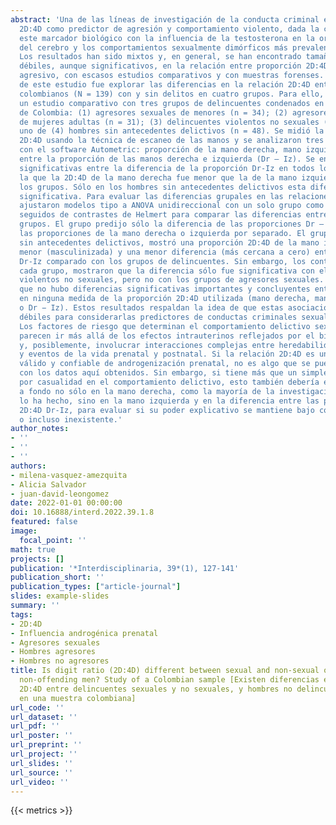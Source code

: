 ```yaml
---
abstract: 'Una de las líneas de investigación de la conducta criminal estudia la relación
  2D:4D como predictor de agresión y comportamiento violento, dada la conexión de
  este marcador biológico con la influencia de la testosterona en la organización
  del cerebro y los comportamientos sexualmente dimórficos más prevalentes en hombres.
  Los resultados han sido mixtos y, en general, se han encontrado tamaños de efecto
  débiles, aunque significativos, en la relación entre proporción 2D:4D y el comportamiento
  agresivo, con escasos estudios comparativos y con muestras forenses. El objetivo
  de este estudio fue explorar las diferencias en la relación 2D:4D entre hombres
  colombianos (N = 139) con y sin delitos en cuatro grupos. Para ello, se realizó
  un estudio comparativo con tres grupos de delincuentes condenados en una cárcel
  de Colombia: (1) agresores sexuales de menores (n = 34); (2) agresores sexuales
  de mujeres adultas (n = 31); (3) delincuentes violentos no sexuales (n = 26), y
  uno de (4) hombres sin antecedentes delictivos (n = 48). Se midió la proporción
  2D:4D usando la técnica de escaneo de las manos y se analizaron tres medidas digitales
  con el software Autometric: proporción de la mano derecha, mano izquierda y diferencia
  entre la proporción de las manos derecha e izquierda (Dr – Iz). Se encontraron diferencias
  significativas entre la diferencia de la proporción Dr-Iz en todos los grupos, en
  la que la 2D:4D de la mano derecha fue menor que la de la mano izquierda en todos
  los grupos. Sólo en los hombres sin antecedentes delictivos esta diferencia no fue
  significativa. Para evaluar las diferencias grupales en las relaciones 2D:4D, se
  ajustaron modelos tipo a ANOVA unidireccional con un solo grupo como predictor,
  seguidos de contrastes de Helmert para comparar las diferencias entre todos los
  grupos. El grupo predijo sólo la diferencia de las proporciones Dr – Iz, pero no
  las proporciones de la mano derecha o izquierda por separado. El grupo de hombres
  sin antecedentes delictivos, mostró una proporción 2D:4D de la mano izquierda significativamente
  menor (masculinizada) y una menor diferencia (más cercana a cero) entre las proporciones
  Dr-Iz comparado con los grupos de delincuentes. Sin embargo, los contrastes con
  cada grupo, mostraron que la diferencia sólo fue significativa con el grupo de delincuentes
  violentos no sexuales, pero no con los grupos de agresores sexuales. Se concluyó
  que no hubo diferencias significativas importantes y concluyentes entre los grupos
  en ninguna medida de la proporción 2D:4D utilizada (mano derecha, mano izquierda
  o Dr − Iz). Estos resultados respaldan la idea de que estas asociaciones son demasiado
  débiles para considerarlas predictores de conductas criminales sexuales o no sexuales.
  Los factores de riesgo que determinan el comportamiento delictivo sexual o no sexual
  parecen ir más allá de los efectos intrauterinos reflejados por el biomarcador 2D:4D
  y, posiblemente, involucrar interacciones complejas entre heredabilidad, epigenética
  y eventos de la vida prenatal y postnatal. Si la relación 2D:4D es un marcador indirecto
  válido y confiable de androgenización prenatal, no es algo que se pueda discutir
  con los datos aquí obtenidos. Sin embargo, si tiene más que un simple efecto detectado
  por casualidad en el comportamiento delictivo, esto también debería explorarse más
  a fondo no sólo en la mano derecha, como la mayoría de la investigación disponible
  lo ha hecho, sino en la mano izquierda y en la diferencia entre las proporciones
  2D:4D Dr-Iz, para evaluar si su poder explicativo se mantiene bajo como hasta ahora
  o incluso inexistente.'
author_notes:
- ''
- ''
- ''
authors:
- milena-vasquez-amezquita
- Alicia Salvador
- juan-david-leongomez
date: 2022-01-01 00:00:00
doi: 10.16888/interd.2022.39.1.8
featured: false
image:
  focal_point: ''
math: true
projects: []
publication: '*Interdisciplinaria, 39*(1), 127-141'
publication_short: ''
publication_types: ["article-journal"]
slides: example-slides
summary: ''
tags:
- 2D:4D
- Influencia androgénica prenatal
- Agresores sexuales
- Hombres agresores
- Hombres no agresores
title: Is digit ratio (2D:4D) different between sexual and non-sexual offenders, and
  non-offending men? Study of a Colombian sample [Existen diferencias en la ratio
  2D:4D entre delincuentes sexuales y no sexuales, y hombres no delincuentes? Un estudio
  en una muestra colombiana]
url_code: ''
url_dataset: ''
url_pdf: ''
url_poster: ''
url_preprint: ''
url_project: ''
url_slides: ''
url_source: ''
url_video: ''
---
```

{{< metrics >}}
